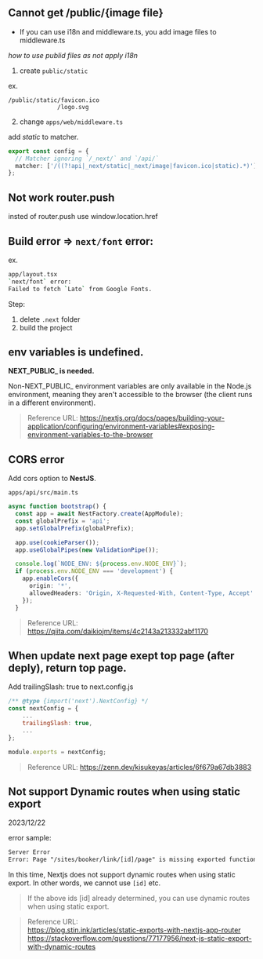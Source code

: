 ## Cannot get /public/{image file}

* If you can use i18n and middleware.ts, you add image files to middleware.ts

*how to use publid files as not apply i18n*

1. create `public/static`

ex.  

```text
/public/static/favicon.ico
              /logo.svg
```

2. change `apps/web/middleware.ts`

add *static* to matcher.

```ts
export const config = {
  // Matcher ignoring `/_next/` and `/api/`
  matcher: ['/((?!api|_next/static|_next/image|favicon.ico|static).*)']
};
```

## Not work router.push

insted of router.push use window.location.href

## Build error => `next/font` error:

ex.

```bash
app/layout.tsx
`next/font` error:
Failed to fetch `Lato` from Google Fonts.
```

Step: 

1. delete `.next` folder
2. build the project

## env variables is undefined.

**NEXT_PUBLIC_ is needed.**

Non-NEXT_PUBLIC_ environment variables are only available in the Node.js environment, meaning they aren't accessible to the browser (the client runs in a different environment).

> Reference URL: https://nextjs.org/docs/pages/building-your-application/configuring/environment-variables#exposing-environment-variables-to-the-browser

## CORS error

Add cors option to **NestJS**.

 `apps/api/src/main.ts`

```ts
async function bootstrap() {
  const app = await NestFactory.create(AppModule);
  const globalPrefix = 'api';
  app.setGlobalPrefix(globalPrefix);

  app.use(cookieParser());
  app.useGlobalPipes(new ValidationPipe());

  console.log(`NODE_ENV: ${process.env.NODE_ENV}`);
  if (process.env.NODE_ENV === 'development') {
    app.enableCors({
      origin: '*',
      allowedHeaders: 'Origin, X-Requested-With, Content-Type, Accept'
    });
  }
```

> Reference URL: https://qiita.com/daikiojm/items/4c2143a213332abf1170

## When update next page exept top page (after deply), return top page.

Add trailingSlash: true to next.config.js

```js
/** @type {import('next').NextConfig} */
const nextConfig = {
    ...
    trailingSlash: true,
    ...
};

module.exports = nextConfig;
```

> Reference URL: https://zenn.dev/kisukeyas/articles/6f679a67db3883

## Not support Dynamic routes when using static export

2023/12/22  

error sample:  

```txt
Server Error
Error: Page "/sites/booker/link/[id]/page" is missing exported function "generateStaticParams()", which is required with "output: export" config.
```

In this time, Nextjs does not support dynamic routes when using static export.
In other words, we cannot use `[id]` etc.

> If the above ids [id] already determined, you can use dynamic routes when using static export.

> Reference URL:  
> https://blog.stin.ink/articles/static-exports-with-nextjs-app-router
> https://stackoverflow.com/questions/77177956/next-js-static-export-with-dynamic-routes
